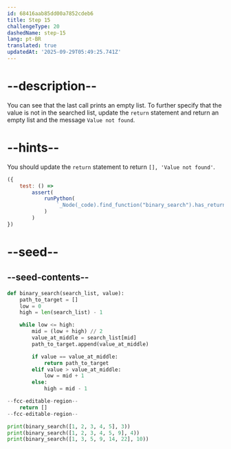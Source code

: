 ```yaml
---
id: 68416aab85dd00a7852cdeb6
title: Step 15
challengeType: 20
dashedName: step-15
lang: pt-BR
translated: true
updatedAt: '2025-09-29T05:49:25.741Z'
---
```


# --description--

You can see that the last call prints an empty list. To further specify that the value is not in the searched list, update the `return` statement and return an empty list and the message `Value not found`.

# --hints--

You should update the `return` statement to return `[], 'Value not found'`.

```js
({
    test: () =>
        assert(
            runPython(
                `_Node(_code).find_function("binary_search").has_return("[], 'Value not found'")`
            )
        )
})
```

# --seed--

## --seed-contents--

```py
def binary_search(search_list, value):
    path_to_target = []
    low = 0
    high = len(search_list) - 1

    while low <= high:
        mid = (low + high) // 2
        value_at_middle = search_list[mid]
        path_to_target.append(value_at_middle)

        if value == value_at_middle:
            return path_to_target
        elif value > value_at_middle:
            low = mid + 1
        else:
            high = mid - 1

--fcc-editable-region--
    return []
--fcc-editable-region--

print(binary_search([1, 2, 3, 4, 5], 3))
print(binary_search([1, 2, 3, 4, 5, 9], 4))
print(binary_search([1, 3, 5, 9, 14, 22], 10))
```
